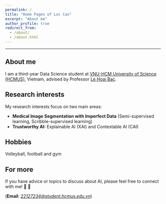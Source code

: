 ```yaml
---
permalink: /
title: "Home Pages of Loc Cao"
excerpt: "About me"
author_profile: true
redirect_from: 
  - /about/
  - /about.html
---
```


***

About me
------
I am a third-year Data Science student at [VNU-HCM University of Science (HCMUS)](https://hcmus.edu.vn/), Vietnam, advised by Professor [Le Hoai Bac](https://scholar.google.com.vn/citations?user=UA_83MUAAAAJ&hl=vi).

Research interests
------
My research interests focus on two main areas:
- **Medical Image Segmentation with Imperfect Data** (Semi-supervised learning, Scribble-supervised learning)
- **Trustworthy AI:** Explainable AI (XAI) and Contestable AI (CAI)

Hobbies
------
Volleyball, football and gym

For more
------
If you have advice or topics to discuss about AI, please feel free to connect with me! 🤗 🤝

(__Email__: *22127234@student.hcmus.edu.vn*)